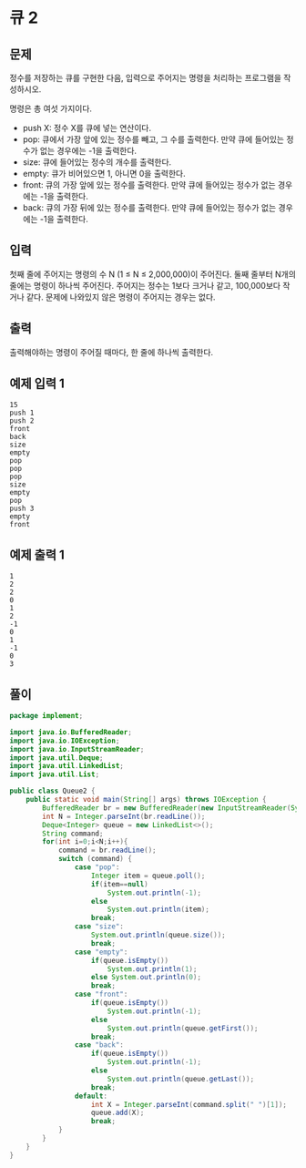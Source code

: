 # 큐 2 

## 문제

정수를 저장하는 큐를 구현한 다음, 입력으로 주어지는 명령을 처리하는 프로그램을 작성하시오.

명령은 총 여섯 가지이다.

- push X: 정수 X를 큐에 넣는 연산이다.
- pop: 큐에서 가장 앞에 있는 정수를 빼고, 그 수를 출력한다. 만약 큐에 들어있는 정수가 없는 경우에는 -1을 출력한다.
- size: 큐에 들어있는 정수의 개수를 출력한다.
- empty: 큐가 비어있으면 1, 아니면 0을 출력한다.
- front: 큐의 가장 앞에 있는 정수를 출력한다. 만약 큐에 들어있는 정수가 없는 경우에는 -1을 출력한다.
- back: 큐의 가장 뒤에 있는 정수를 출력한다. 만약 큐에 들어있는 정수가 없는 경우에는 -1을 출력한다.

## 입력

첫째 줄에 주어지는 명령의 수 N (1 ≤ N ≤ 2,000,000)이 주어진다. 둘째 줄부터 N개의 줄에는 명령이 하나씩 주어진다. 주어지는 정수는 1보다 크거나 같고, 100,000보다 작거나 같다. 문제에 나와있지 않은 명령이 주어지는 경우는 없다.

## 출력

출력해야하는 명령이 주어질 때마다, 한 줄에 하나씩 출력한다.

## 예제 입력 1 

```
15
push 1
push 2
front
back
size
empty
pop
pop
pop
size
empty
pop
push 3
empty
front
```

## 예제 출력 1 

```
1
2
2
0
1
2
-1
0
1
-1
0
3
```

## 풀이

```java
package implement;

import java.io.BufferedReader;
import java.io.IOException;
import java.io.InputStreamReader;
import java.util.Deque;
import java.util.LinkedList;
import java.util.List;

public class Queue2 {
    public static void main(String[] args) throws IOException {
        BufferedReader br = new BufferedReader(new InputStreamReader(System.in));
        int N = Integer.parseInt(br.readLine());
        Deque<Integer> queue = new LinkedList<>();
        String command;
        for(int i=0;i<N;i++){
            command = br.readLine();
            switch (command) {
                case "pop":
                    Integer item = queue.poll();
                    if(item==null)
                        System.out.println(-1);
                    else
                        System.out.println(item);
                    break;
                case "size":
                    System.out.println(queue.size());
                    break;
                case "empty":
                    if(queue.isEmpty())
                        System.out.println(1);
                    else System.out.println(0);
                    break;
                case "front":
                    if(queue.isEmpty())
                        System.out.println(-1);
                    else
                        System.out.println(queue.getFirst());
                    break;
                case "back":
                    if(queue.isEmpty())
                        System.out.println(-1);
                    else
                        System.out.println(queue.getLast());
                    break;
                default:
                    int X = Integer.parseInt(command.split(" ")[1]);
                    queue.add(X);
                    break;
            }
        }
    }
}

```
